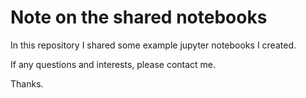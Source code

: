 # Note on the shared notebooks

In this repository I shared some example jupyter notebooks I created. 

If any questions and interests, please contact me.

Thanks.
